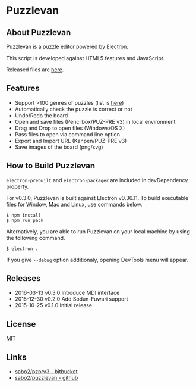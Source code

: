 # Puzzlevan

## About Puzzlevan

Puzzlevan is a puzzle editor powered by [Electron](http://electron.atom.io).

This script is developed against HTML5 features and JavaScript.

Released files are [here](https://github.com/sabo2/puzzlevan/releases).

## Features

* Support >100 genres of puzzles (list is [here](https://github.com/sabo2/pzprv3/blob/master/docs/SupportedPuzzles.md))
* Automatically check the puzzle is correct or not
* Undo/Redo the board
* Open and save files (Pencilbox/PUZ-PRE v3) in local environment
 * Drag and Drop to open files (Windows/OS X)
 * Pass files to open via command line option
* Export and Import URL (Kanpen/PUZ-PRE v3)
* Save images of the board (png/svg)

## How to Build Puzzlevan

`electron-prebuilt` and `electron-packager` are included in devDependency property.

For v0.3.0, Puzzlevan is built against Electron v0.36.11. To build executable files for Window, Mac and Linux, use commands below.

```
$ npm install
$ npm run pack
```

Alternatively, you are able to run Puzzlevan on your local machine by using the following command.

```
$ electron .
```
If you give `--debug` option additionaly, opening DevTools menu will appear.


## Releases

* 2016-03-13  v0.3.0  Introduce MDI interface
* 2015-12-30  v0.2.0  Add Sodun-Fuwari support
* 2015-10-25  v0.1.0  Initial release

## License

MIT

## Links

* [sabo2/pzprv3 - bitbucket](https://bitbucket.org/sabo2/pzprv3)
* [sabo2/puzzlevan - github](https://github.com/sabo2/puzzlevan)

